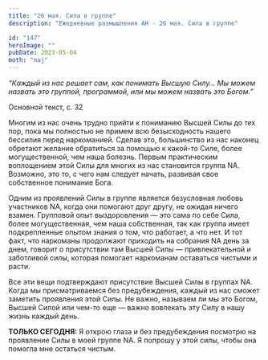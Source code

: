 ```yaml
---
title: "26 мая. Сила в группе"
description: "Ежедневные размышления АН - 26 мая. Сила в группе"

id: "147"
heroImage: ""
pubDate: 2023-05-04
moth: "maj"
---
```


_“Каждый из нас решает сам, как понимать Высшую Силу… Мы можем назвать это
группой, программой, или мы можем назвать это Богом.”_

Основной текст, с. 32

Многим из нас очень трудно прийти к пониманию Высшей Силы до тех пор, пока мы
полностью не примем всю безысходность нашего бессилия перед наркоманией.
Сделав это, большинство из нас наконец обретают желание обратиться за помощью
к какой-то Силе, более могущественной, чем наша болезнь. Первым практическим
воплощением этой Силы для многих из нас становится группа NA. Возможно, это
то, с чего нам следует начать, развивая свое собственное понимание Бога.

Одним из проявлений Силы в группе является безусловная любовь участников NA,
когда они помогают друг другу, не ожидая ничего взамен. Групповой опыт
выздоровления — это сама по себе Сила, более могущественная, чем наша
собственная, так как группа имеет подкрепленные опытом знания о том, что
работает, а что нет. И тот факт, что наркоманы продолжают приходить на
собрания NA день за днем, говорит о присутствии там Высшей Силы —
привлекательной и заботливой силы, которая помогает наркоманам оставаться
чистыми и расти.

Все эти вещи подтверждают присутствие Высшей Силы в группах NA. Когда мы
присматриваемся без предубеждения, каждый из нас сможет заметить проявления
этой Силы. Не важно, называем ли мы это Богом, Высшей Силой или чем-то еще —
важно вовлекать эту Силу в нашу жизнь каждый день.

**ТОЛЬКО СЕГОДНЯ:** Я открою глаза и без предубеждения посмотрю на проявление
Силы в моей группе NA. Я попрошу у этой силы, чтобы она помогла мне остаться
чистым.
